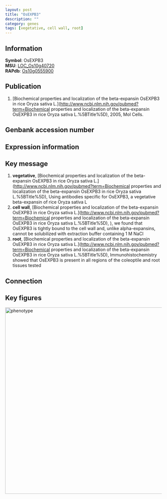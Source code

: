 ```yaml
---
layout: post
title: "OsEXPB3"
description: ""
category: genes
tags: [vegetative, cell wall, root]
---
```


## Information
__Symbol__: OsEXPB3  
__MSU__: [LOC_Os10g40720](http://rice.plantbiology.msu.edu/cgi-bin/ORF_infopage.cgi?orf=LOC_Os10g40720)  
__RAPdb__: [Os10g0555900](http://rapdb.dna.affrc.go.jp/viewer/gbrowse_details/irgsp1?name=Os10g0555900)  

## Publication
1. [Biochemical properties and localization of the beta-expansin OsEXPB3 in rice Oryza sativa L.](http://www.ncbi.nlm.nih.gov/pubmed?term=Biochemical properties and localization of the beta-expansin OsEXPB3 in rice Oryza sativa L.%5BTitle%5D), 2005, Mol Cells.

## Genbank accession number

## Expression information

## Key message
1. __vegetative__, [Biochemical properties and localization of the beta-expansin OsEXPB3 in rice Oryza sativa L.](http://www.ncbi.nlm.nih.gov/pubmed?term=Biochemical properties and localization of the beta-expansin OsEXPB3 in rice Oryza sativa L.%5BTitle%5D),  Using antibodies specific for OsEXPB3, a vegetative beta-expansin of rice Oryza sativa L
2. __cell wall__, [Biochemical properties and localization of the beta-expansin OsEXPB3 in rice Oryza sativa L.](http://www.ncbi.nlm.nih.gov/pubmed?term=Biochemical properties and localization of the beta-expansin OsEXPB3 in rice Oryza sativa L.%5BTitle%5D), ), we found that OsEXPB3 is tightly bound to the cell wall and, unlike alpha-expansins, cannot be solubilized with extraction buffer containing 1 M NaCl
3. __root__, [Biochemical properties and localization of the beta-expansin OsEXPB3 in rice Oryza sativa L.](http://www.ncbi.nlm.nih.gov/pubmed?term=Biochemical properties and localization of the beta-expansin OsEXPB3 in rice Oryza sativa L.%5BTitle%5D),  Immunohistochemistry showed that OsEXPB3 is present in all regions of the coleoptile and root tissues tested

## Connection

## Key figures
<img src="http://ricencode.github.io/images/OsEXPB3.pheno.png" alt="phenotype"  style="width: 600px;"/>



